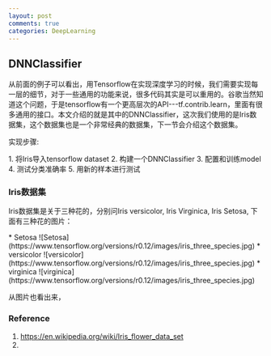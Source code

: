 ```yaml
---
layout: post
comments: true
categories: DeepLearning
---
```

## DNNClassifier
<p>从前面的例子可以看出，用Tensorflow在实现深度学习的时候，我们需要实现每一层的细节，对于一些通用的功能来说，很多代码其实是可以重用的。谷歌当然知道这个问题，于是tensorflow有一个更高层次的API---tf.contrib.learn，里面有很多通用的接口。本文介绍的就是其中的DNNClassifier，这次我们使用的是Iris数据集，这个数据集也是一个非常经典的数据集，下一节会介绍这个数据集。</p>
<p>实现步骤:</p>
1. 将Iris导入tensorflow dataset
2. 构建一个DNNClassifier
3. 配置和训练model
4. 测试分类准确率
5. 用新的样本进行测试

### Iris数据集
<p>Iris数据集是关于三种花的，分别问Iris versicolor, Iris Virginica, Iris Setosa, 下面有三种花的图片：</p>
* Setosa
![Setosa](https://www.tensorflow.org/versions/r0.12/images/iris_three_species.jpg)
* versicolor
![versicolor](https://www.tensorflow.org/versions/r0.12/images/iris_three_species.jpg)
* virginica
![virginica](https://www.tensorflow.org/versions/r0.12/images/iris_three_species.jpg)
<p>从图片也看出来，</p>

### Reference
1. https://en.wikipedia.org/wiki/Iris_flower_data_set    
2. 
